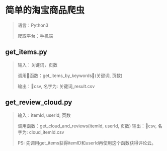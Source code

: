 # 简单的淘宝商品爬虫

> 语言：Python3
> 
> 爬取平台：手机端
> 

## get_items.py

>输入：关键词，页数
>
>调用函数：get_items_by_keywords(关键词, 页数)
>
>输出：csv, 名字为: 关键词_result.csv

## get_review_cloud.py

> 输入：itemId, userId, 页数
>
> 调用函数：get_cloud_and_reviews(itemId, userId, 页数)
> 输出：csv, 名字为: cloud_itemId.csv
> 
> PS: 先调用get_items获得itemID和userId再使用这个函数获得评论云。
